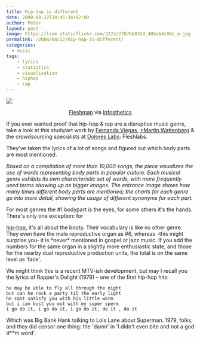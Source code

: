 ```yaml
---
title: Hip-hop is different
date: 2008-08-22T20:45:34+02:00
author: Peter
layout: post
image: https://live.staticflickr.com/3223/2787660324_486a64c88c_o.jpg
permalink: /2008/08/22/hip-hop-is-different/
categories:
  - music
tags:
    - lyrics
    - statistics
    - visualisation
    - hiphop
    - rap
---
```

![](https://live.staticflickr.com/3223/2787660324_486a64c88c_o.jpg)

<p style="TEXT-ALIGN: center">
  <a href="http://www.fleshmap.com">Fleshmap</a> via <a href="http://infosthetics.com/archives/2008/08/fleshmap_crowdsourcing_sex.html">Infosthetics</a>
</p>

If you ever wanted proof that hip-hop & rap are a disruptive music genre, take a look at this study/art work by [Fernanda Viegas](http://www.fernandaviegas.com/), [>Martin Wattenberg](http://www.bewitched.com/) & the crowdsourcing specialists at [Dolores Labs](http://doloreslabs.com/): Fleshlabs.

They've taken the lyrics of a lot of songs and figured out which body parts are most mentioned.

_Based on a compilation of more than 10,000 songs, the piece visualizes the use of words representing body parts in popular culture. Each musical genre exhibits its own characteristic set of words, with more frequently used terms showing up as bigger images. The entrance image shows how many times different body parts are mentioned; the charts for each genre go into more detail, showing the usage of different synonyms for each part._

For most genres the #1 bodypart is the eyes, for some others it's the hands. There's only one exception: for 

[hip-hop](http://en.wikipedia.org/wiki/Hip_hop_music), it's all about the booty. Their vocabulary is like no other genre. They even have the male reproductive organ as #6, whereas -this might surprise you- it is \*never\* mentioned in gospel or jazz music. If you add the numbers for the same organ in a slightly more enthusiastic state, and those for the nearby dual reproductive production units, the total is on the same level as &#8216;face'.

We might think this is a recent MTV-ish development, but may I recall you the lyrics of Rapper's Delight (1979) &#8211; one of the first hip-hop hits:

    he may be able to fly all through the night
    but can he rock a party til the early light
    he cant satisfy you with his little worm
    but i can bust you out with my super sperm
    i go do it, i go do it, i go do it, do it , do it

Which was Big Bank Hank talking to Lois Lane about Superman. 1979, folks, and they did censor one thing: the 'damn' in 'I didn't even bite and not a god d**m word'.
